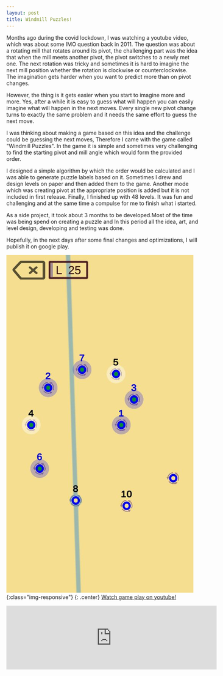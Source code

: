 ```yaml
---
layout: post
title: Windmill Puzzles!
---
```


<style type="text/css">
   {
    text-align: center;
	
}

.center img {
    display: block;
    margin: 0 auto;
	width:30%;
}

</style>
Months ago during the covid lockdown, I was watching a youtube video, which was about some IMO question back in 2011. The question was about a rotating mill that rotates around its pivot, the challenging part was the idea that when the mill meets another pivot, the pivot switches to a newly met one. The next rotation was tricky and sometimes it is hard to imagine the next mill position whether the rotation is clockwise or counterclockwise. The imagination gets harder when you want to predict more than on pivot changes.

However, the thing is it gets easier when you start to imagine more and more. Yes, after a while it is easy to guess what will happen you can easily imagine what will happen in the next moves. Every single new pivot change turns to exactly the same problem and it needs the same effort to guess the next move.

I was thinking about making a game based on this idea and the challenge could be guessing the next moves, Therefore I came with the game called "Windmill Puzzles". In the game it is simple and sometimes very challenging to find the starting pivot and mill angle which would form the provided order.

I designed a simple algorithm by which the order would be calculated and I was able to generate puzzle labels based on it. Sometimes I drew and design levels on paper and then added them to the game. Another mode which was creating pivot at the appropriate position is added but it is not included in first release. Finally, I finished up with 48 levels. It was fun and challenging and at the same time a compulse for me to finish what i started.

As a side project, it took about 3 months to be developed.Most of the time was being spend on creating a puzzle and In this period all the idea, art, and level design, developing and testing was done.   

Hopefully, in the next days after some final changes and optimizations, I will publish it on google play.


![Windmill-puzzles]({{site.url}}/../images/Windmill-puzzles-lvl25.jpg){:class="img-responsive"}
{: .center}
[Watch game play on youtube!](https://youtu.be/BAOKrA4NSHc)
<iframe src="https://itch.io/embed/890875" width="552" height="167" frameborder="0"><a href="https://mehrdad-dowlatabadi.itch.io/windmill-puzzles">Windmill Puzzles by Mehrdad Dowlatabadi</a></iframe>





